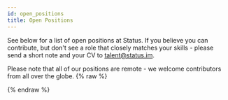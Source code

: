 ```yaml
---
id: open_positions
title: Open Positions 
---
```

See below for a list of open positions at Status. If you believe you can contribute, but don't see a role that closely matches your skills - please send a short note and your CV to talent@status.im.

Please note that all of our positions are remote - we welcome contributors from all over the globe.
{% raw %}
<div id="grnhse_app"></div>
<script src="https://boards.greenhouse.io/embed/job_board/js?for=status72"></script>
{% endraw %}

